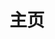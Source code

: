 ---
home: true
layout: BlogHome
icon: house
title: 主页
bgImage: /common/bgImage.webp
heroFullScreen: false
tagline: 在这里聆听我的故事
projects:
  - icon: folder-open
    name: 骑纪
    desc: 项目详细描述
    link: https://你的项目链接
  - icon: folder-open
    name: 项目名称
    desc: 项目详细描述
    link: https://你的项目链接
  - icon: folder-open
    name: 项目名称
    desc: 项目详细描述
    link: https://你的项目链接
  - icon: folder-open
    name: 随笔
    desc: 项目详细描述
    link: https://你的项目链接
---